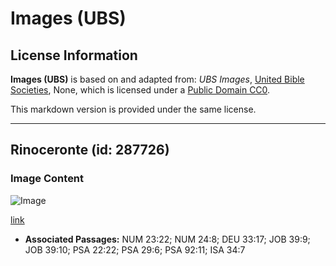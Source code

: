 # Images (UBS)

## License Information

**Images (UBS)** is based on and adapted from: _UBS Images_, [United Bible Societies](https://unitedbiblesocieties.org/), None, which is licensed under a [Public Domain CC0](https://creativecommons.org/public-domain/cc0/).

This markdown version is provided under the same license.



--------------------------------

## Rinoceronte (id: 287726)

### Image Content

![Image](https://cdn.aquifer.bible/aquifer-content/resources/Media/WEB-0758_rhinoceros.jpg)

[link](https://cdn.aquifer.bible/aquifer-content/resources/Media/WEB-0758_rhinoceros.jpg)

* **Associated Passages:** NUM 23:22; NUM 24:8; DEU 33:17; JOB 39:9; JOB 39:10; PSA 22:22; PSA 29:6; PSA 92:11; ISA 34:7

